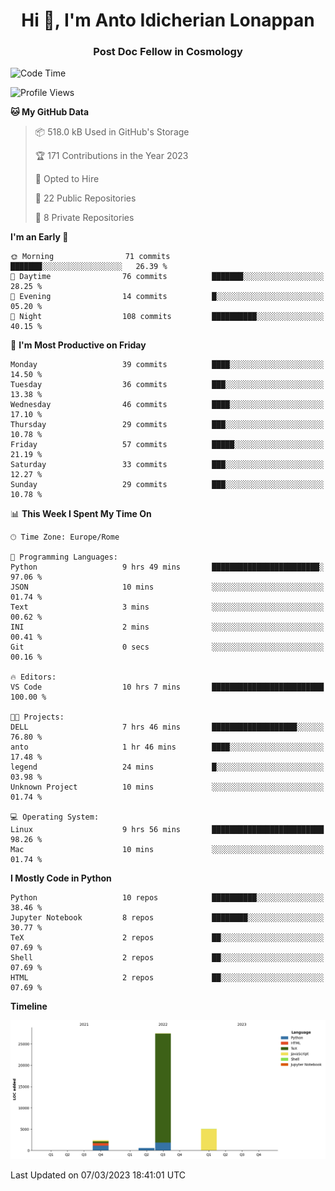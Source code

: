 
<h1 align="center">Hi 👋, I'm Anto Idicherian Lonappan</h1>
<h3 align="center">Post Doc Fellow in Cosmology</h3>

<!--START_SECTION:waka-->
![Code Time](http://img.shields.io/badge/Code%20Time-190%20hrs%2042%20mins-blue)

![Profile Views](http://img.shields.io/badge/Profile%20Views-10-blue)

**🐱 My GitHub Data** 

> 📦 518.0 kB Used in GitHub's Storage 
 > 
> 🏆 171 Contributions in the Year 2023
 > 
> 💼 Opted to Hire
 > 
> 📜 22 Public Repositories 
 > 
> 🔑 8 Private Repositories 
 > 
**I'm an Early 🐤** 

```text
🌞 Morning                71 commits          ███████░░░░░░░░░░░░░░░░░░   26.39 % 
🌆 Daytime                76 commits          ███████░░░░░░░░░░░░░░░░░░   28.25 % 
🌃 Evening                14 commits          █░░░░░░░░░░░░░░░░░░░░░░░░   05.20 % 
🌙 Night                  108 commits         ██████████░░░░░░░░░░░░░░░   40.15 % 
```
📅 **I'm Most Productive on Friday** 

```text
Monday                   39 commits          ████░░░░░░░░░░░░░░░░░░░░░   14.50 % 
Tuesday                  36 commits          ███░░░░░░░░░░░░░░░░░░░░░░   13.38 % 
Wednesday                46 commits          ████░░░░░░░░░░░░░░░░░░░░░   17.10 % 
Thursday                 29 commits          ███░░░░░░░░░░░░░░░░░░░░░░   10.78 % 
Friday                   57 commits          █████░░░░░░░░░░░░░░░░░░░░   21.19 % 
Saturday                 33 commits          ███░░░░░░░░░░░░░░░░░░░░░░   12.27 % 
Sunday                   29 commits          ███░░░░░░░░░░░░░░░░░░░░░░   10.78 % 
```


📊 **This Week I Spent My Time On** 

```text
🕑︎ Time Zone: Europe/Rome

💬 Programming Languages: 
Python                   9 hrs 49 mins       ████████████████████████░   97.06 % 
JSON                     10 mins             ░░░░░░░░░░░░░░░░░░░░░░░░░   01.74 % 
Text                     3 mins              ░░░░░░░░░░░░░░░░░░░░░░░░░   00.62 % 
INI                      2 mins              ░░░░░░░░░░░░░░░░░░░░░░░░░   00.41 % 
Git                      0 secs              ░░░░░░░░░░░░░░░░░░░░░░░░░   00.16 % 

🔥 Editors: 
VS Code                  10 hrs 7 mins       █████████████████████████   100.00 % 

🐱‍💻 Projects: 
DELL                     7 hrs 46 mins       ███████████████████░░░░░░   76.80 % 
anto                     1 hr 46 mins        ████░░░░░░░░░░░░░░░░░░░░░   17.48 % 
legend                   24 mins             █░░░░░░░░░░░░░░░░░░░░░░░░   03.98 % 
Unknown Project          10 mins             ░░░░░░░░░░░░░░░░░░░░░░░░░   01.74 % 

💻 Operating System: 
Linux                    9 hrs 56 mins       █████████████████████████   98.26 % 
Mac                      10 mins             ░░░░░░░░░░░░░░░░░░░░░░░░░   01.74 % 
```

**I Mostly Code in Python** 

```text
Python                   10 repos            ██████████░░░░░░░░░░░░░░░   38.46 % 
Jupyter Notebook         8 repos             ████████░░░░░░░░░░░░░░░░░   30.77 % 
TeX                      2 repos             ██░░░░░░░░░░░░░░░░░░░░░░░   07.69 % 
Shell                    2 repos             ██░░░░░░░░░░░░░░░░░░░░░░░   07.69 % 
HTML                     2 repos             ██░░░░░░░░░░░░░░░░░░░░░░░   07.69 % 
```



**Timeline**

![Lines of Code chart](https://raw.githubusercontent.com/antolonappan/antolonappan/main/assets/bar_graph.png)


 Last Updated on 07/03/2023 18:41:01 UTC
<!--END_SECTION:waka-->
